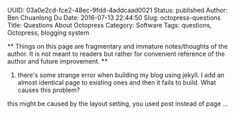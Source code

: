 UUID: 03a0e2cd-fce2-48ec-9fdd-4addcaad0021
Status: published
Author: Ben Chuanlong Du
Date: 2016-07-13 22:44:50
Slug: octopress-questions
Title: Questions About Octopress
Category: Software
Tags: questions, Octopress, blogging system

**
Things on this page are fragmentary and immature notes/thoughts of the author. 
It is not meant to readers but rather for convenient reference of the author and future improvement.
**
 
1. there's some strange error when building my blog using jekyll. 
I add an almost identical page to existing ones and then it fails to build. What causes this problem?

this might be caused by the layout setting, you used post instead of page ...
